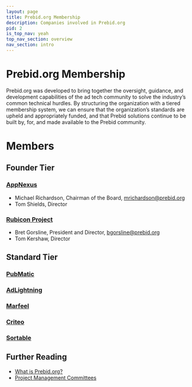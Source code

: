 ```yaml
---
layout: page
title: Prebid.org Membership
description: Companies involved in Prebid.org
pid: 2
is_top_nav: yeah
top_nav_section: overview
nav_section: intro
---
```


<div class="bs-docs-section" markdown="1">

# Prebid.org Membership

Prebid.org was developed to bring together the oversight, guidance, and development capabilities of the ad tech community to solve the industry’s common technical hurdles. By structuring the organization with a tiered membership system, we can ensure that the organization’s standards are upheld and appropriately funded, and that Prebid solutions continue to be built by, for, and made available to the Prebid community.

# Members

## Founder Tier

### [AppNexus](https://www.appnexus.com/en/publishers/header-bidding)

* Michael Richardson, Chairman of the Board, mrichardson@prebid.org
* Tom Shields, Director

### [Rubicon Project](http://rubiconproject.com/headerbidding)

* Bret Gorsline, President and Director, bgorsline@prebid.org
* Tom Kershaw, Director

## Standard Tier

### [PubMatic](https://pubmatic.com/products/header-bidding/)
### [AdLightning](https://www.adlightning.com/)
### [Marfeel](https://www.marfeel.com/)
### [Criteo](https://www.criteo.com/for-publishers/products/criteo-direct-bidder/)
### [Sortable](https://sortable.com/)


## Further Reading

* [What is Prebid.org?]({{site.baseurl}}/overview/what-is-prebid-org.html)
* [Project Management Committees]({{site.baseurl}}/overview/prebid-management-committees.html)

</div>
